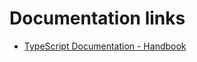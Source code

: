 # Documentation links

* [TypeScript Documentation - Handbook](https://www.typescriptlang.org/docs/handbook/)
